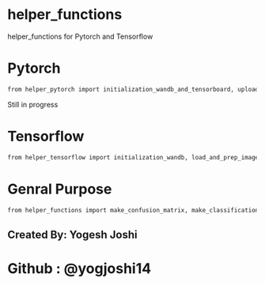 # helper_functions
helper_functions for Pytorch and Tensorflow

# Pytorch
```bash
from helper_pytorch import initialization_wandb_and_tensorboard, upload_tensorboard_logs_to_wandb
```
 Still in progress


# Tensorflow
```bash
from helper_tensorflow import initialization_wandb, load_and_prep_image, pred_and_plot, create_tensorboard_callback, plot_loss_curves, compare_historys
```

# Genral Purpose
```bash
from helper_functions import make_confusion_matrix, make_classification_report, unzip_data, walk_through_dir, calculate_results
```


## Created By: Yogesh Joshi
# Github : @yogjoshi14
